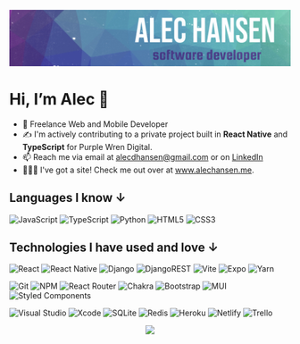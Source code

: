 <img>![screenshot](banner.png)</img>

<h1>Hi, I’m Alec 👋</h1>

- 👔 Freelance Web and Mobile Developer
- ✍️ I'm actively contributing to a private project built in **React Native** and **TypeScript** for Purple Wren Digital.
- 📫 Reach me via email at alecdhansen@gmail.com or on [LinkedIn](https://www.linkedin.com/in/alecdhansen/)
- 🧑🏻‍💻 I've got a site! Check me out over at www.alechansen.me.

<h2>Languages I know ↓ </h2>

![JavaScript](https://img.shields.io/badge/javascript-%23323330.svg?style=for-the-badge&logo=javascript&logoColor=%23F7DF1E)
![TypeScript](https://img.shields.io/badge/typescript-%23007ACC.svg?style=for-the-badge&logo=typescript&logoColor=white)
![Python](https://img.shields.io/badge/python-3670A0?style=for-the-badge&logo=python&logoColor=ffdd54)
![HTML5](https://img.shields.io/badge/html5-%23E34F26.svg?style=for-the-badge&logo=html5&logoColor=white)
![CSS3](https://img.shields.io/badge/css3-%231572B6.svg?style=for-the-badge&logo=css3&logoColor=white)

 <h2>Technologies I have used and love ↓ </h2>
 
![React](https://img.shields.io/badge/react-%2320232a.svg?style=for-the-badge&logo=react&logoColor=%2361DAFB)
![React Native](https://img.shields.io/badge/react_native-%2320232a.svg?style=for-the-badge&logo=react&logoColor=%2361DAFB)
![Django](https://img.shields.io/badge/django-%23092E20.svg?style=for-the-badge&logo=django&logoColor=white)
![DjangoREST](https://img.shields.io/badge/DJANGO-REST-ff1709?style=for-the-badge&logo=django&logoColor=white&color=ff1709&labelColor=gray)
![Vite](https://img.shields.io/badge/vite-%23646CFF.svg?style=for-the-badge&logo=vite&logoColor=white)
![Expo](https://img.shields.io/badge/expo-1C1E24?style=for-the-badge&logo=expo&logoColor=#D04A37)
![Yarn](https://img.shields.io/badge/yarn-%232C8EBB.svg?style=for-the-badge&logo=yarn&logoColor=white)

![Git](https://img.shields.io/badge/git-%23F05033.svg?style=for-the-badge&logo=git&logoColor=white)
![NPM](https://img.shields.io/badge/NPM-%23000000.svg?style=for-the-badge&logo=npm&logoColor=white)
![React Router](https://img.shields.io/badge/React_Router-CA4245?style=for-the-badge&logo=react-router&logoColor=white)
![Chakra](https://img.shields.io/badge/chakra-%234ED1C5.svg?style=for-the-badge&logo=chakraui&logoColor=white)
![Bootstrap](https://img.shields.io/badge/bootstrap-%23563D7C.svg?style=for-the-badge&logo=bootstrap&logoColor=white)
![MUI](https://img.shields.io/badge/MUI-%230081CB.svg?style=for-the-badge&logo=mui&logoColor=white)
![Styled Components](https://img.shields.io/badge/styled--components-DB7093?style=for-the-badge&logo=styled-components&logoColor=white)

![Visual Studio](https://img.shields.io/badge/Visual%20Studio-5C2D91.svg?style=for-the-badge&logo=visual-studio&logoColor=white)
![Xcode](https://img.shields.io/badge/Xcode-007ACC?style=for-the-badge&logo=Xcode&logoColor=white)
![SQLite](https://img.shields.io/badge/sqlite-%2307405e.svg?style=for-the-badge&logo=sqlite&logoColor=white)
![Redis](https://img.shields.io/badge/redis-%23DD0031.svg?style=for-the-badge&logo=redis&logoColor=white)
![Heroku](https://img.shields.io/badge/heroku-%23430098.svg?style=for-the-badge&logo=heroku&logoColor=white)
![Netlify](https://img.shields.io/badge/netlify-%23000000.svg?style=for-the-badge&logo=netlify&logoColor=#00C7B7)
![Trello](https://img.shields.io/badge/Trello-%23026AA7.svg?style=for-the-badge&logo=Trello&logoColor=white)

<p align="center">
<img src="https://github-readme-streak-stats.herokuapp.com/?user=alecdhansen&theme=gotham" />
<!-- <img src="https://github-readme-stats.vercel.app/api?username=alecdhansen&show_icons=true&theme=gotham" /> -->
</p>
  
  
  
<!-- https://github.com/Ileriayo/markdown-badges -->





<!-- ![Alt Text](https://media2.giphy.com/media/B4dt6rXq6nABilHTYM/giphy.gif?cid=ecf05e478hisqaqkschrj4fhbo3lt8nixhm8mm9c8ghfyygk&rid=giphy.gif&ct=g) -->

